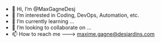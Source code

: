 - 👋 Hi, I’m @MaxGagneDesj
- 👀 I’m interested in Coding, DevOps, Automation, etc.
- 🌱 I’m currently learning ...
- 💞️ I’m looking to collaborate on ...
- 📫 How to reach me ---> maxime.gagne@desjardins.com

<!---
MaxGagneDesj/MaxGagneDesj is a ✨ special ✨ repository because its `README.md` (this file) appears on your GitHub profile.
You can click the Preview link to take a look at your changes.
--->
